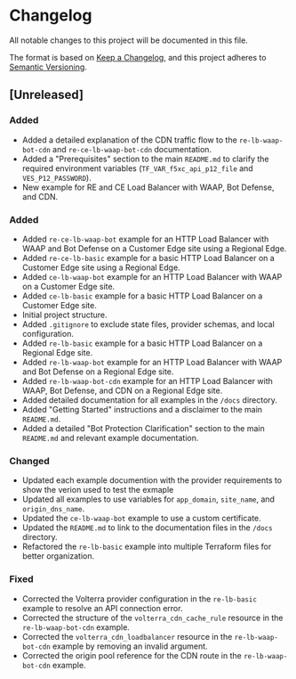# Changelog

All notable changes to this project will be documented in this file.

The format is based on [Keep a Changelog](https://keepachangelog.com/en/1.0.0/),
and this project adheres to [Semantic Versioning](https://semver.org/spec/v2.0.0.html).

## [Unreleased]

### Added
- Added a detailed explanation of the CDN traffic flow to the `re-lb-waap-bot-cdn` and `re-ce-lb-waap-bot-cdn` documentation.
- Added a "Prerequisites" section to the main `README.md` to clarify the required environment variables (`TF_VAR_f5xc_api_p12_file` and `VES_P12_PASSWORD`).
- New example for RE and CE Load Balancer with WAAP, Bot Defense, and CDN.

### Added
- Added `re-ce-lb-waap-bot` example for an HTTP Load Balancer with WAAP and Bot Defense on a Customer Edge site using a Regional Edge.
- Added `re-ce-lb-basic` example for a basic HTTP Load Balancer on a Customer Edge site using a Regional Edge.
- Added `ce-lb-waap-bot` example for an HTTP Load Balancer with WAAP on a Customer Edge site.
- Added `ce-lb-basic` example for a basic HTTP Load Balancer on a Customer Edge site.
- Initial project structure.
- Added `.gitignore` to exclude state files, provider schemas, and local configuration.
- Added `re-lb-basic` example for a basic HTTP Load Balancer on a Regional Edge site.
- Added `re-lb-waap-bot` example for an HTTP Load Balancer with WAAP and Bot Defense on a Regional Edge site.
- Added `re-lb-waap-bot-cdn` example for an HTTP Load Balancer with WAAP, Bot Defense, and CDN on a Regional Edge site.
- Added detailed documentation for all examples in the `/docs` directory.
- Added "Getting Started" instructions and a disclaimer to the main `README.md`.
- Added a detailed "Bot Protection Clarification" section to the main `README.md` and relevant example documentation.

### Changed
- Updated each example documention with the provider requirements to show the verion used to test the exmaple
- Updated all examples to use variables for `app_domain`, `site_name`, and `origin_dns_name`.
- Updated the `ce-lb-waap-bot` example to use a custom certificate.
- Updated the `README.md` to link to the documentation files in the `/docs` directory.
- Refactored the `re-lb-basic` example into multiple Terraform files for better organization.

### Fixed
- Corrected the Volterra provider configuration in the `re-lb-basic` example to resolve an API connection error.
- Corrected the structure of the `volterra_cdn_cache_rule` resource in the `re-lb-waap-bot-cdn` example.
- Corrected the `volterra_cdn_loadbalancer` resource in the `re-lb-waap-bot-cdn` example by removing an invalid argument.
- Corrected the origin pool reference for the CDN route in the `re-lb-waap-bot-cdn` example.
